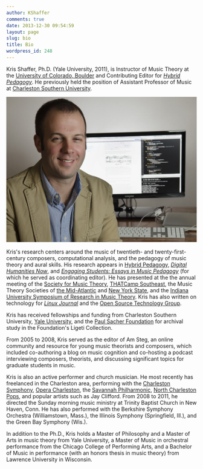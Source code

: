 ```yaml
---
author: KShaffer
comments: true
date: 2013-12-30 09:54:59
layout: page
slug: bio
title: Bio
wordpress_id: 248
---
```


Kris Shaffer, Ph.D. (Yale University, 2011), is Instructor of Music Theory at the [University of Colorado, Boulder](http://music.colorado.edu) and Contributing Editor for [*Hybrid Pedagogy*](http://www.hybridpedagogy.com). He previously held the position of Assistant Professor of Music at [Charleston Southern University](http://www.csuniv.edu/music/index.asp).

![](/bio/shaffer-landscape.jpg)

Kris's research centers around the music of twentieth- and twenty-first-century composers, computational analysis, and the pedagogy of music theory and aural skills. His research appears in [Hybrid Pedagogy](http://hybridpedagogy.com), [*Digital Humanities Now*](http://digitalhumanitiesnow.org), and [*Engaging Students: Essays in Music Pedagogy*](http://flipcamp.org/engagingstudents) (for which he served as coordinating editor). He has presented at the the annual meeting of the [Society for Music Theory](http://societymusictheory.org), [THATCamp Southeast](http://southeast2013.thatcamp.org), the Music Theory Societies of [the Mid-Atlantic](http://mtsma.org) and [New York State](https://ithaca.edu/music/mtsnys/), and the [Indiana University Symposium of Research in Music Theory](http://www.music.indiana.edu/departments/academic/music-theory/gta_symposium.shtml). Kris has also written on technology for [*Linux Journal*](http://www.linuxjournal.com) and the [Open Source Technology Group](http://www.openmagazine.net).

Kris has received fellowships and funding from Charleston Southern University, [Yale University](http://www.yale.edu), and the [Paul Sacher Foundation](http://www.paul-sacher-stiftung.ch/en/about_the_foundation/paul_sacher.html) for archival study in the Foundation's Ligeti Collection.

From 2005 to 2008, Kris served as the editor of Am Steg, an online community and resource for young music theorists and composers, which included co-authoring a blog on music cognition and co-hosting a podcast interviewing composers, theorists, and discussing significant topics for graduate students in music.

Kris is also an active performer and church musician. He most recently has freelanced in the Charleston area, performing with the [Charleston Symphony](http://www.charlestonsymphony.org/Home.aspx), [Opera Charleston](http://operacharlestonsc.org), the [Savannah Philharmonic](http://www.savannahphilharmonic.org), [North Charleston Pops](http://www.northcharlestonpops.com), and popular artists such as Jay Clifford. From 2008 to 2011, he directed the Sunday morning music ministry at Trinity Baptist Church in New Haven, Conn. He has also performed with the Berkshire Symphony Orchestra (Williamstown, Mass.), the Illinois Symphony (Springfield, Ill.), and the Green Bay Symphony (Wis.).

In addition to the Ph.D., Kris holds a Master of Philosophy and a Master of Arts in music theory from Yale University, a Master of Music in orchestral performance from the Chicago College of Performing Arts, and a Bachelor of Music in performance (with an honors thesis in music theory) from Lawrence University in Wisconsin.
